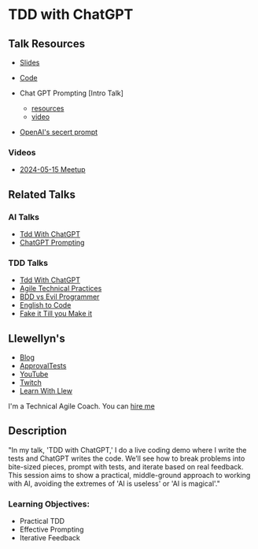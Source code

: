 # TDD with ChatGPT 
## Talk Resources

* [Slides](https://github.com/LearnWithLlew/TddWithChatGPT/blob/main/slides/TDD_with_ChatGPT.pptx)
* [Code](https://github.com/LearnWithLlew/TddWithChatGPT/)

* Chat GPT Prompting [Intro Talk]
    * [resources](https://github.com/isidore/Talks/blob/master/ChatGPTPrompting.md)
    * [video](https://www.youtube.com/live/O18bqBlD1Rw?si=0t_uGtfDdckZIiKE&t=925)
 * [OpenAI's secert prompt](https://www.youtube.com/watch?v=iSksfyMCtUA)


### Videos
* [2024-05-15 Meetup](https://www.youtube.com/watch?v=exD6CGWn-FQ)

## Related Talks
### AI Talks<!-- include: ai.md -->
* [Tdd With ChatGPT](TddWithChatGpt.md)
* [ChatGPT Prompting](ChatGPTPrompting.md)<!-- endInclude -->
### TDD Talks<!-- include: tdd.md -->
* [Tdd With ChatGPT](TddWithChatGpt.md)
* [Agile Technical Practices](AgileTechnicalPractices.md)
* [BDD vs Evil Programmer](BDDvsEvilProgrammer.md)
* [English to Code](EnglishToCode.md)
* [Fake it Till you Make it](FakeItTillYouMakeIt.md)<!-- endInclude -->

## Llewellyn's<!-- include: llewellyn.md -->

* [Blog](https://llewellynfalco.blogspot.com/)
* [ApprovalTests](https://github.com/approvals/)
* [YouTube](https://www.youtube.com/user/isidoreus/videos)
* [Twitch](https://www.twitch.tv/llewellynfalco)
* [Learn With Llew](https://github.com/LearnWithLlew)

I'm a Technical Agile Coach. You can [hire me](http://llewellynfalco.blogspot.com/p/hire-me.html)
<!-- endInclude -->


## Description
"In my talk, 'TDD with ChatGPT,' I do a live coding demo where I write the tests and ChatGPT writes the code. We’ll see how to break problems into bite-sized pieces, prompt with tests, and iterate based on real feedback. This session aims to show a practical, middle-ground approach to working with AI, avoiding the extremes of 'AI is useless' or 'AI is magical'."

### Learning Objectives:
* Practical TDD
* Effective Prompting
* Iterative Feedback
